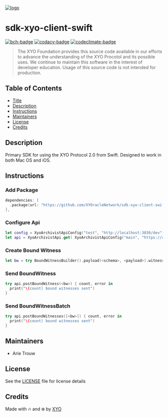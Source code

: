 [![logo][]](https://xyo.network)

# sdk-xyo-client-swift

[![bch-badge]][bch-link]
[![codacy-badge]][codacy-link]
[![codeclimate-badge]][codeclimate-link]

> The XYO Foundation provides this source code available in our efforts to advance the understanding of the XYO Procotol and its possible uses. We continue to maintain this software in the interest of developer education. Usage of this source code is not intended for production.

## Table of Contents

-   [Title](#sdk-xyo-client-swift)
-   [Description](#description)
-   [Instructions](#instructions)
-   [Maintainers](#maintainers)
-   [License](#license)
-   [Credits](#credits)

## Description

Primary SDK for using the XYO Protocol 2.0 from Swift.  Designed to work in both Mac OS and iOS.

## Instructions

### Add Package
```swift
dependencies: [
  .package(url: "https://github.com/XYOracleNetwork/sdk-xyo-client-swift.git", .upToNextMajor(from: "2.0.2")),
],
```

### Configure Api
```swift
let config = XyoArchivistApiConfig("test", "http://localhost:3030/dev")
let api = XyoArchivistApi.get( XyoArchivistApiConfig("main", "https://archivist.xyo.network"))
```
### Create Bound Witness
```swift
let bw = try BoundWitnessBuilder().payload(<schema>, <payload>).witness("<address>").build()
```
### Send BoundWitness
```swift
try api.postBoundWitness(<bw>) { count, error in
  print("\(count) bound witnesses sent")
}
```

### Send BoundWitnessBatch
```swift
try api.postBoundWitnesses([<bw>]) { count, error in
  print("\(count) bound witnesses sent")
}
```

## Maintainers

-   Arie Trouw

## License

See the [LICENSE](LICENSE) file for license details

## Credits

Made with 🔥 and ❄️ by [XYO](https://xyo.network)

[logo]: https://cdn.xy.company/img/brand/XYO_full_colored.png

[bch-badge]: https://bettercodehub.com/edge/badge/XYOracleNetwork/sdk-xyo-client-swift?branch=master
[bch-link]: https://bettercodehub.com/results/XYOracleNetwork/sdk-xyo-client-swift

[codacy-badge]: https://app.codacy.com/project/badge/Grade/c0ba3913b706492f99077eb5e6b4760c
[codacy-link]: https://www.codacy.com/gh/XYOracleNetwork/sdk-xyo-client-js/dashboard?utm_source=github.com&utm_medium=referral&utm_content=XYOracleNetwork/sdk-xyo-client-swift&utm_campaign=Badge_Grade

[codeclimate-badge]: https://api.codeclimate.com/v1/badges/d051b36c73cd52e4030a/maintainability
[codeclimate-link]: https://codeclimate.com/github/XYOracleNetwork/sdk-xyo-client-swift/maintainability
